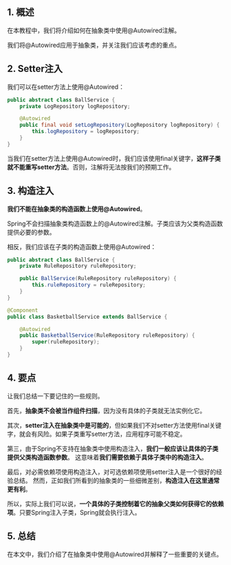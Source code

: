 ## 1. 概述

在本教程中，我们将介绍如何在抽象类中使用@Autowired注解。

我们将@Autowired应用于抽象类，并关注我们应该考虑的重点。

## 2. Setter注入

我们可以在setter方法上使用@Autowired：

```java
public abstract class BallService {
    private LogRepository logRepository;

    @Autowired
    public final void setLogRepository(LogRepository logRepository) {
        this.logRepository = logRepository;
    }
}
```

当我们在setter方法上使用@Autowired时，我们应该使用final关键字，**这样子类就不能重写setter方法**。否则，注解将无法按我们的预期工作。

## 3. 构造注入

**我们不能在抽象类的构造函数上使用@Autowired**。

Spring不会扫描抽象类构造函数上的@Autowired注解。子类应该为父类构造函数提供必要的参数。

相反，我们应该在子类的构造函数上使用@Autowired：

```java
public abstract class BallService {
    private RuleRepository ruleRepository;

    public BallService(RuleRepository ruleRepository) {
        this.ruleRepository = ruleRepository;
    }
}

@Component
public class BasketballService extends BallService {

    @Autowired
    public BasketballService(RuleRepository ruleRepository) {
        super(ruleRepository);
    }
}
```

## 4. 要点

让我们总结一下要记住的一些规则。

首先，**抽象类不会被当作组件扫描**，因为没有具体的子类就无法实例化它。

其次，**setter注入在抽象类中是可能的**，但如果我们不对setter方法使用final关键字，就会有风险。如果子类重写setter方法，应用程序可能不稳定。

第三，由于Spring不支持在抽象类中使用构造注入，**我们一般应该让具体的子类提供父类构造函数参数**。
这意味着**我们需要依赖于具体子类中的构造注入**。

最后，对必需依赖项使用构造注入，对可选依赖项使用setter注入是一个很好的经验总结。
然而，正如我们所看到的抽象类的一些细微差别，**构造注入在这里通常更有利**。

所以，实际上我们可以说，**一个具体的子类控制着它的抽象父类如何获得它的依赖项**。只要Spring注入子类，Spring就会执行注入。

## 5. 总结

在本文中，我们介绍了在抽象类中使用@Autowired并解释了一些重要的关键点。
